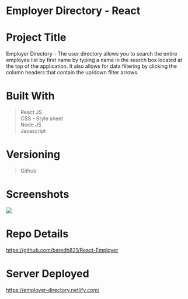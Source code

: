 # Employer Directory - React

# Project Title
Employer Directory - The user directory allows you to search the entire employee list by first name by typing a name in the search box located at the top of the application. It also allows for data filtering by clicking the column headers that contain the up/down filter arrows. 

# Built With
>React JS <br>
>CSS - Style sheet <br>
>Node JS<br>
>Javascript<br>


# Versioning 
> Github

# Screenshots

<img src = "Screenshot1.JPG">


# Repo Details 
https://github.com/baredh821/React-Employer

# Server Deployed
https://employer-directory.netlify.com/















